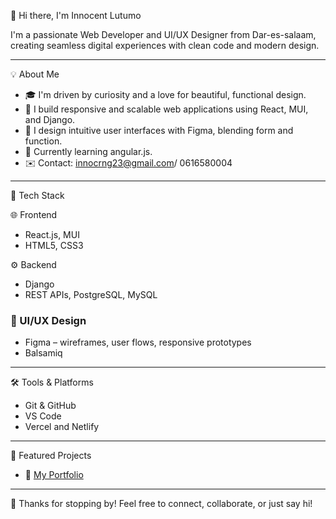👋 Hi there, I'm Innocent Lutumo

I'm a passionate Web Developer and UI/UX Designer from Dar-es-salaam, creating seamless digital experiences with clean code and modern design.

---

💡 About Me
- 🎓 I'm driven by curiosity and a love for beautiful, functional design.
- 💼 I build responsive and scalable web applications using React, MUI, and Django.
- 🎨 I design intuitive user interfaces with Figma, blending form and function.
- 🌱 Currently learning angular.js.
- ✉️ Contact: innocrng23@gmail.com/ 0616580004

---

🔧 Tech Stack

🌐 Frontend
- React.js, MUI  
- HTML5, CSS3

⚙️ Backend
- Django 
- REST APIs, PostgreSQL, MySQL

### 🎨 UI/UX Design
- Figma – wireframes, user flows, responsive prototypes  
- Balsamiq

---

🛠️ Tools & Platforms
- Git & GitHub  
- VS Code 
- Vercel and Netlify

---

🌟 Featured Projects
- 🚀 [My Portfolio](https://innocportfolio.netlify.app/)

---

🙏 Thanks for stopping by!
Feel free to connect, collaborate, or just say hi!


